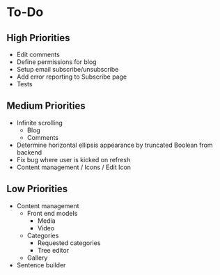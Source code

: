 # To-Do

## High Priorities

- Edit comments
- Define permissions for blog
- Setup email subscribe/unsubscribe
- Add error reporting to Subscribe page
- Tests

## Medium Priorities

- Infinite scrolling
  - Blog
  - Comments
- Determine horizontal ellipsis appearance by truncated Boolean from backend
- Fix bug where user is kicked on refresh
- Content management / Icons / Edit Icon

## Low Priorities

- Content management
  - Front end models
    - Media
    - Video
  - Categories
    - Requested categories
    - Tree editor
  - Gallery
- Sentence builder
